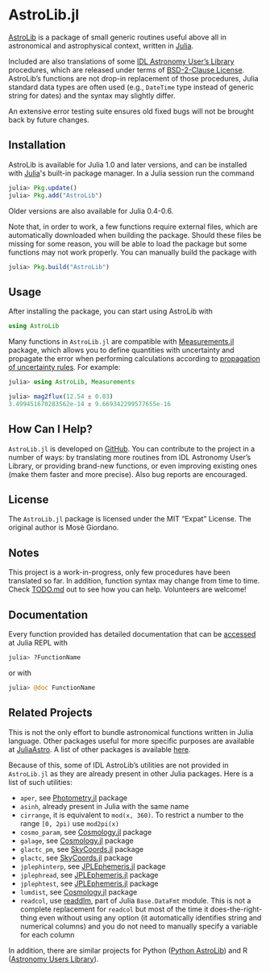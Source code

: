 # AstroLib.jl

[AstroLib](https://github.com/JuliaAstro/AstroLib.jl) is a package of small generic routines useful above all in astronomical and astrophysical context, written in [Julia](https://github.com/julialang/julia.jl).

Included are also translations of some [IDL Astronomy User’s Library](http://idlastro.gsfc.nasa.gov/homepage.html) procedures, which are released under terms of [BSD-2-Clause License](http://idlastro.gsfc.nasa.gov/idlfaq.html#A14). AstroLib’s functions are not drop-in replacement of those procedures, Julia standard data types are often used (e.g., `DateTime` type instead of generic string for dates) and the syntax may slightly differ.

An extensive error testing suite ensures old fixed bugs will not be brought back by future changes.

## Installation

AstroLib is available for Julia 1.0 and later versions, and can be installed with [Julia](https://github.com/julialang/julia.jl)'s built-in package manager. In a Julia session run the command

```julia
julia> Pkg.update()
julia> Pkg.add("AstroLib")
```

Older versions are also available for Julia 0.4-0.6.

Note that, in order to work, a few functions require external files, which are automatically downloaded when building the package. Should these files be missing for some reason, you will be able to load the package but some functions may not work properly. You can manually build the package with

```julia
julia> Pkg.build("AstroLib")
```

## Usage

After installing the package, you can start using AstroLib with

```julia
using AstroLib
```

Many functions in `AstroLib.jl` are compatible with [Measurements.jl](https://github.com/giordano/Measurements.jl) package, which allows you to define quantities with uncertainty and propagate the error when performing calculations according to [propagation of uncertainty rules](https://en.wikipedia.org/wiki/Propagation_of_uncertainty). For example:

```julia
julia> using AstroLib, Measurements

julia> mag2flux(12.54 ± 0.03)
3.499451670283562e-14 ± 9.669342299577655e-16
```

## How Can I Help?

`AstroLib.jl` is developed on [GitHub](https://github.com/juliaastro/AstroLib.jl). You can contribute to the project in a number of ways: by translating more routines from IDL Astronomy User’s Library, or providing brand-new functions, or even improving existing ones (make them faster and more precise). Also bug reports are encouraged.

## License

The `AstroLib.jl` package is licensed under the MIT “Expat” License. The original author is Mosè Giordano.

## Notes

This project is a work-in-progress, only few procedures have been translated so far. In addition, function syntax may change from time to time. Check [TODO.md](https://github.com/JuliaAstro/AstroLib.jl/blob/master/TODO.md) out to see how you can help. Volunteers are welcome!

## Documentation

Every function provided has detailed documentation that can be [accessed](http://docs.julialang.org/en/stable/manual/documentation/#accessing-documentation) at Julia REPL with

```julia
julia> ?FunctionName
```

or with

```julia
julia> @doc FunctionName
```

## Related Projects

This is not the only effort to bundle astronomical functions written in Julia language. Other packages useful for more specific purposes are available at [JuliaAstro](https://juliaastro.github.io/). A list of other packages is available [here](https://github.com/svaksha/Julia.jl/blob/master/Astronomy.md).

Because of this, some of IDL AstroLib’s utilities are not provided in `AstroLib.jl` as they are already present in other Julia packages. Here is a list of such utilities:

-   `aper`, see [Photometry.jl](https://github.com/juliaastro/Photometry.jl) package
-   `asinh`, already present in Julia with the same name
-   `cirrange`, it is equivalent to `mod(x, 360)`.  To restrict a number to the
    range `[0, 2pi)` use `mod2pi(x)`
-   `cosmo_param`, see [Cosmology.jl](https://github.com/JuliaAstro/Cosmology.jl) package
-   `galage`, see [Cosmology.jl](https://github.com/JuliaAstro/Cosmology.jl) package
-   `glactc_pm`, see [SkyCoords.jl](https://github.com/kbarbary/SkyCoords.jl) package
-   `glactc`, see [SkyCoords.jl](https://github.com/kbarbary/SkyCoords.jl) package
-   `jplephinterp`, see [JPLEphemeris.jl](https://github.com/helgee/JPLEphemeris.jl) package
-   `jplephread`, see [JPLEphemeris.jl](https://github.com/helgee/JPLEphemeris.jl) package
-   `jplephtest`, see [JPLEphemeris.jl](https://github.com/helgee/JPLEphemeris.jl) package
-   `lumdist`, see [Cosmology.jl](https://github.com/JuliaAstro/Cosmology.jl) package
-   `readcol`, use [readdlm](http://docs.julialang.org/en/stable/stdlib/io-network/#Base.readdlm), part of Julia `Base.DataFmt` module. This is not a complete replacement for `readcol` but most of the time it does-the-right-thing even without using any option (it automatically identifies string and numerical columns) and you do not need to manually specify a variable for each column

In addition, there are similar projects for Python ([Python AstroLib](http://www.hs.uni-hamburg.de/DE/Ins/Per/Czesla/PyA/PyA/pyaslDoc/pyasl.html)) and R ([Astronomy Users Library](http://rpackages.ianhowson.com/cran/astrolibR/)).

